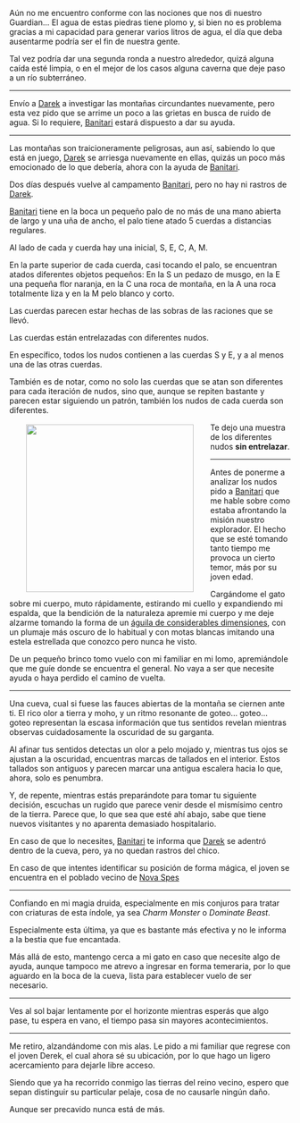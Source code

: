 Aún no me encuentro conforme con las nociones que nos di nuestro Guardian... El agua de estas piedras tiene plomo y, si bien no es problema gracias a mi capacidad para generar varios litros de agua, el día que deba ausentarme podría ser el fin de nuestra gente.

Tal vez podría dar una segunda ronda a nuestro alrededor, quizá alguna caída esté limpia, o en el mejor de los casos alguna caverna que deje paso a un río subterráneo.

---

Envío a [Darek](../../!EVENTOS/NPC´s/Darek.md) a investigar las montañas circundantes nuevamente, pero esta vez pido que se arrime un poco a las grietas en busca de ruido de agua. Si lo requiere, [Banitari](../../!EVENTOS/NPC´s/Banitari.md) estará dispuesto a dar su ayuda.

---

Las montañas son traicioneramente peligrosas, aun así, sabiendo lo que está en juego, [Darek](../../!EVENTOS/NPC´s/Darek.md) se arriesga nuevamente en ellas, quizás un poco más emocionado de lo que debería, ahora con la ayuda de [Banitari](../../!EVENTOS/NPC´s/Banitari.md).

Dos días después vuelve al campamento [Banitari](../../!EVENTOS/NPC´s/Banitari.md), pero no hay ni rastros de [Darek](../../!EVENTOS/NPC´s/Darek.md).

[Banitari](../../!EVENTOS/NPC´s/Banitari.md) tiene en la boca un pequeño palo de no más de una mano abierta de largo y una uña de ancho, el palo tiene atado 5 cuerdas a distancias regulares.

Al lado de cada y cuerda hay una inicial, S, E, C, A, M.

En la parte superior de cada cuerda, casi tocando el palo, se encuentran atados diferentes objetos pequeños: En la S un pedazo de musgo, en la E una pequeña flor naranja, en la C una roca de montaña, en la A una roca totalmente liza y en la M pelo blanco y corto.

Las cuerdas parecen estar hechas de las sobras de las raciones que se llevó.

Las cuerdas están entrelazadas con diferentes nudos.

En específico, todos los nudos contienen a las cuerdas S y E, y a al menos una de las otras cuerdas.

También es de notar, como no solo las cuerdas que se atan son diferentes para cada iteración de nudos, sino que, aunque se repiten bastante y parecen estar siguiendo un patrón, también los nudos de cada cuerda son diferentes.

<img src="https://culturacientifica.com/app/uploads/2018/05/imagen-9-1.jpg" width="300" height="auto" style="vertical-align:middle;margin:3px 30px" align="left"> Te dejo una muestra de los diferentes nudos **sin entrelazar**.



---

Antes de ponerme a analizar los nudos pido a [Banitari](../../!EVENTOS/NPC´s/Banitari.md) que me hable sobre como estaba afrontando la misión nuestro explorador. El hecho que se esté tomando tanto tiempo me provoca un cierto temor, más por su joven edad.

Cargándome el gato sobre mi cuerpo, muto rápidamente, estirando mi cuello y expandiendo mi espalda, que la bendición de la naturaleza apremie mi cuerpo y me deje alzarme tomando la forma de un [águila de considerables dimensiones](https://5e.tools/bestiary.html#giant%20eagle_mm), con un plumaje más oscuro de lo habitual y con motas blancas imitando una estela estrellada que conozco pero nunca he visto.

De un pequeño brinco tomo vuelo con mi familiar en mi lomo, apremiándole que me guíe donde se encuentra el general. No vaya a ser que necesite ayuda o haya perdido el camino de vuelta.

---

Una cueva, cual si fuese las fauces abiertas de la montaña se ciernen ante ti. El rico olor a tierra y moho, y un ritmo resonante de goteo… goteo… goteo representan la escasa información que tus sentidos revelan mientras observas cuidadosamente la oscuridad de su garganta. 

Al afinar tus sentidos detectas un olor a pelo mojado y, mientras tus ojos se ajustan a la oscuridad, encuentras marcas de tallados en el interior. Estos tallados son antiguos y parecen marcar una antigua escalera hacia lo que, ahora, solo es penumbra.

Y, de repente, mientras estás preparándote para tomar tu siguiente decisión, escuchas un rugido que parece venir desde el mismísimo centro de la tierra. Parece que, lo que sea que esté ahí abajo, sabe que tiene nuevos visitantes y no aparenta demasiado hospitalario.

En caso de que lo necesites, [Banitari](../../!EVENTOS/NPC´s/Banitari.md) te informa que [Darek](../../!EVENTOS/NPC´s/Darek.md) se adentró dentro de la cueva, pero, ya no quedan rastros del chico.

En caso de que intentes identificar su posición de forma mágica, el joven se encuentra en el poblado vecino de [Nova Spes](../../../../../Nova%20Spes/informacion%20del%20reino.md)

---

Confiando en mi magia druida, especialmente en mis conjuros para tratar con criaturas de esta índole, ya sea _Charm Monster_ o _Dominate Beast_.

Especialmente esta última, ya que es bastante más efectiva y no le informa a la bestia que fue encantada. 

Más allá de esto, mantengo cerca a mi gato en caso que necesite algo de ayuda, aunque tampoco me atrevo a ingresar en forma temeraria, por lo que aguardo en la boca de la cueva, lista para establecer vuelo de ser necesario.

---

Ves al sol bajar lentamente por el horizonte mientras esperás que algo pase, tu espera en vano, el tiempo pasa sin mayores acontecimientos.

---

Me retiro, alzandándome con mis alas. Le pido a mi familiar que regrese con el joven Derek, el cual ahora sé su ubicación, por lo que hago un ligero acercamiento para dejarle libre acceso.

Siendo que ya ha recorrido conmigo las tierras del reino vecino, espero que sepan distinguir su particular pelaje, cosa de no causarle ningún daño. 

Aunque ser precavido nunca está de más.
